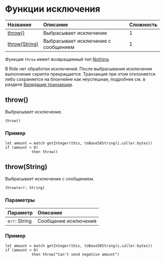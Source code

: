 # Функции исключения

| Название | Описание | Сложность |
| :--- | :--- | :--- |
| [throw()](#throw) | Выбрасывает исключение | 1 |
| [throw(String)](#throw-string) | Выбрасывает исключение с сообщением | 1 |

Функция `throw` имеет возвращаемый тип [Nothing](/ru/ride/v5/data-types/).

В Ride нет обработки исключений. После выбрасывания исключения выполнение скрипта прекращается. Транзакция при этом отклоняется либо сохраняется на блокчейне как неуспешная, подробнее см. в разделе [Валидация транзакции](/ru/blockchain/transaction/transaction-validation).

## throw()

Выбрасывает исключение.

``` ride
throw()
```

### Пример

``` ride
let amount = match getInteger(this, toBase58String(i.caller.bytes))
if (amount < 0)
            then throw()
```

## throw(String)

Выбрасывает исключение с сообщением.

``` ride
throw(err: String)
```

### Параметры

| Параметр | Описание |
| :--- | :--- |
| `err`: String | Сообщение исключения |

### Пример

``` ride
let amount = match getInteger(this, toBase58String(i.caller.bytes))
if (amount < 0)
            then throw("Can't send negative amount")
```

